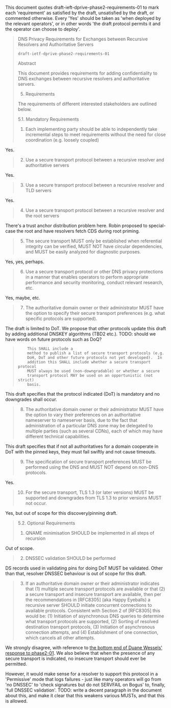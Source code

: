 This document quotes draft-ieft-dprive-phase2-requirements-01 to mark each 'requirement' as satisfied by the draft, unsatisfied by the draft, or commented otherwise. Every 'Yes' should be taken as 'when deployed by the relevant operators', or in other words 'the draft protocol permits it and the operator can choose to deploy'.

> DNS Privacy Requirements for Exchanges between Recursive Resolvers and Authoritative Servers
>
>     draft-ietf-dprive-phase2-requirements-01
> 
> Abstract
> 
>    This document provides requirements for adding confidentiality to DNS
>    exchanges between recursive resolvers and authoritative servers.
> 
> 5.  Requirements
> 
>    The requirements of different interested stakeholders are outlined
>    below.
> 
> 5.1.  Mandatory Requirements
> 
>    1.   Each implementing party should be able to independently take
>         incremental steps to meet requirements without the need for
>         close coordination (e.g. loosely coupled)

Yes.

>    2.   Use a secure transport protocol between a recursive resolver and
>         authoritative servers

Yes.

>    3.   Use a secure transport protocol between a recursive resolver and
>         TLD servers

Yes.

>    4.   Use a secure transport protocol between a recursive resolver and
>         the root servers

There's a trust anchor distribution problem here.
Robin proposed to special-case the root and have resolvers fetch CDS during root priming.

>    5.   The secure transport MUST only be established when referential
>         integrity can be verified, MUST NOT have circular dependencies,
>         and MUST be easily analyzed for diagnostic purposes.

Yes, yes, perhaps.
 
>    6.   Use a secure transport protocol or other DNS privacy protections
>         in a manner that enables operators to perform appropriate
>         performance and security monitoring, conduct relevant research,
>         etc.

Yes, maybe, etc.

>    7.   The authoritative domain owner or their administrator MUST have
>         the option to specify their secure transport preferences (e.g.
>         what specific protocols are supported).

The draft is limited to DoT.
We propose that other protocols update this draft by adding additional DNSKEY algorithms (TBD2 etc.).
TODO: should we have words on future protocols such as DoQ?

>         This SHALL include a
>         method to publish a list of secure transport protocols (e.g.
>         DoH, DoT and other future protocols not yet developed).  In
>         addition this SHALL include whether a secure transport protocol
>         MUST always be used (non-downgradable) or whether a secure
>         transport protocol MAY be used on an opportunistic (not strict)
>         basis.

This draft specifies that the protocol indicated (DoT) is mandatory and no downgrades shall occur.

>    8.   The authoritative domain owner or their administrator MUST have
>         the option to vary their preferences on an authoritative
>         nameserver to nameserver basis, due to the fact that
>         administration of a particular DNS zone may be delegated to
>         multiple parties (such as several CDNs), each of which may have
>         different technical capabilities.

This draft specifies that if not all authoritatives for a domain cooperate in DoT with the pinned keys, they must fail swiftly and not cause timeouts.

>    9.   The specification of secure transport preferences MUST be
>         performed using the DNS and MUST NOT depend on non-DNS
>         protocols.

Yes.

>    10.  For the secure transport, TLS 1.3 (or later versions) MUST be
>         supported and downgrades from TLS 1.3 to prior versions MUST not
>         occur.

Yes, but out of scope for this discovery/pinning draft.

> 5.2.  Optional Requirements
> 
>    1.  QNAME minimisation SHOULD be implemented in all steps of
>        recursion

Out of scope.

>    2.  DNSSEC validation SHOULD be performed

DS records used in validating pins for doing DoT MUST be validated.
Other than that, resolver DNSSEC behaviour is out of scope for this draft.

>    3.  If an authoritative domain owner or their administrator indicates
>        that (1) multiple secure transport protocols are available or
>        that (2) a secure transport and insecure transport are available,
>        then per the recommendations in [RFC8305] (aka Happy Eyeballs) a
>        recursive server SHOULD initiate concurrent connections to
>        available protocols.  Consistent with Section 2 of [RFC8305] this
>        would be: (1) Initiation of asynchronous DNS queries to determine
>        what transport protocols are supported, (2) Sorting of resolved
>        destination transport protocols, (3) Initiation of asynchronous
>        connection attempts, and (4) Establishment of one connection,
>        which cancels all other attempts.

We strongly disagree, with reference to [the bottom end of Duane Wessels' response to phase2-01](https://mailarchive.ietf.org/arch/msg/dns-privacy/eMtjqBBu6m7YhKEHkW5ZKfvZohg/).
We also believe that when the presence of any secure transport is indicated, no insecure transport should ever be permitted.

However, it would make sense for a resolver to support this protocol in a 'Permissive' mode that logs failures - just like many operators will go from 'no DNSSEC' to 'check signatures but do not SERVFAIL on Bogus' to, finally, 'full DNSSEC validation'.
TODO: write a decent paragraph in the document about this, and make it clear that this weakens various MUSTs, and that this is allowed.

